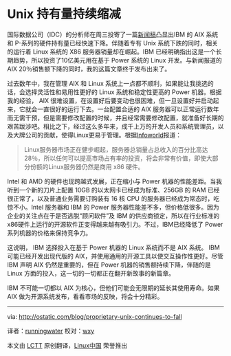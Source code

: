 Unix 持有量持续缩减
================================================================================

国际数据公司（IDC）的分析师在周三投寄了一篇[新闻稿][1]凸显出IBM 的 AIX 系统和 P-系列的硬件持有量已经快速下降。伴随着专有 Unix 系统下跌的同时，相关的运行着 Linux 系统的 X86 服务器销量却在崛起。IBM 已经明确指出这是一个长期趋势，所以投资了10亿美元用在基于 Power 系统的 Linux 开发。与新闻报道的 AIX 20％销售额下降的同时，我的这篇文章终于发布出来了。

过去数年中，我在管理 AIX 和 Linux 系统上一点都不顺利，如果能让我挑选的话，会选择灵活性和易用性更好的 Linux 系统和稳定性更高的 Power 机器。根据我的经验， AIX 很难设置，在设置好后要变动也很困难，但一旦设置好并启动起来，它就会一直很好的运行下去。一台配置合适的 AIX 服务器可以正常运行数年而无需干预，但是需要修改配置的时候，并且经常需要修改配置，就准备好长期的艰苦跋涉吧。相比之下，经过这么多年来，成千上万的开发人员和系统管理员，以及大牌公司的贡献，使得Linux更易于管理。根据[Infoworld][2]报道：

> Linux服务器市场正在健步崛起，服务器总销量占总收入的百分比高达28％，所以任何可以提高市场占有率的投资，将会非常有价值，即使大部分份额的Linux服务器仍然是商用 x86 硬件。

Intel 和 AMD 的硬件也现跨越式发展，正在缩小与 Power 机器的性能差距。当我听到一个新的刀片上配置 10GB 的以太网卡已经成为标准、256GB 的 RAM 已经很正常了，以及普通业务需要订购装有 16 核 CPU 的服务器已经成为常态时，吃惊不小。Intel 服务器和 IBM 的 Power 服务器性能差不多，但价格低很多。因为企业的关注点在于是否逃脱“顾问软件”及 IBM 的供应商锁定，所以在行业标准的x86硬件上运行的开源软件正变得越来越有吸引力。不过，IBM已经降低了 Power 系列机器的价格来保持竞争力。

这说明， IBM 选择投入在基于 Power 机器的 Linux 系统而不是 AIX 系统。 IBM 可能已经开发出现代版的 AIX，并使用通用的开源工具以使交互操作性更好。尽管 IBM 声明 AIX 仍然是重要的，但在 Power 机器的销售额持续下降，伴随的是 Linux 方面的投入，这一切的一切都正在翻开新故事的新篇章。

IBM 不可能一切都以 AIX 为核心，但他们可能会无限期的延长其使用寿命。如果 AIX 做为开源系统发布，看看市场的反映，将会十分精彩。 

--------------------------------------------------------------------------------

via: http://ostatic.com/blog/proprietary-unix-continues-to-fall

译者：[runningwater](https://github.com/runningwater) 校对：[wxy](https://github.com/wxy)

本文由 [LCTT](https://github.com/LCTT/TranslateProject) 原创翻译，[Linux中国](http://linux.cn/) 荣誉推出

[1]:http://www.idc.com/getdoc.jsp?containerId=prUS24476413
[2]:http://www.infoworld.com/t/unix/ibms-losing-ground-unix-and-oracle-may-follow-232234
